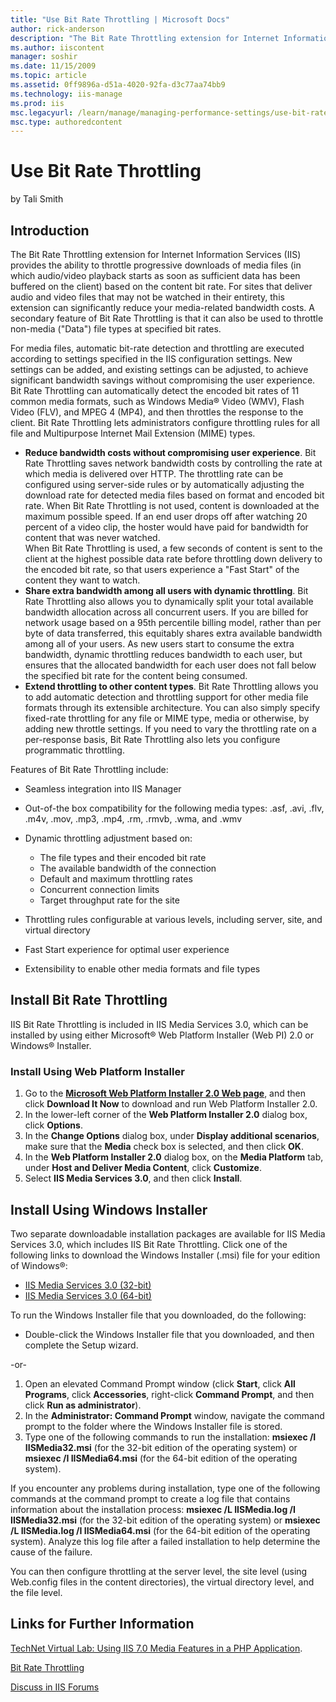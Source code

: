 ```yaml
---
title: "Use Bit Rate Throttling | Microsoft Docs"
author: rick-anderson
description: "The Bit Rate Throttling extension for Internet Information Services (IIS) provides the ability to throttle progressive downloads of media files (in which aud..."
ms.author: iiscontent
manager: soshir
ms.date: 11/15/2009
ms.topic: article
ms.assetid: 0ff9896a-d51a-4020-92fa-d3c77aa74bb9
ms.technology: iis-manage
ms.prod: iis
msc.legacyurl: /learn/manage/managing-performance-settings/use-bit-rate-throttling
msc.type: authoredcontent
---
```

Use Bit Rate Throttling
====================
by Tali Smith

## Introduction

The Bit Rate Throttling extension for Internet Information Services (IIS) provides the ability to throttle progressive downloads of media files (in which audio/video playback starts as soon as sufficient data has been buffered on the client) based on the content bit rate. For sites that deliver audio and video files that may not be watched in their entirety, this extension can significantly reduce your media-related bandwidth costs. A secondary feature of Bit Rate Throttling is that it can also be used to throttle non-media ("Data") file types at specified bit rates.

For media files, automatic bit-rate detection and throttling are executed according to settings specified in the IIS configuration settings. New settings can be added, and existing settings can be adjusted, to achieve significant bandwidth savings without compromising the user experience. Bit Rate Throttling can automatically detect the encoded bit rates of 11 common media formats, such as Windows Media® Video (WMV), Flash Video (FLV), and MPEG 4 (MP4), and then throttles the response to the client. Bit Rate Throttling lets administrators configure throttling rules for all file and Multipurpose Internet Mail Extension (MIME) types.

- **Reduce bandwidth costs without compromising user experience**. Bit Rate Throttling saves network bandwidth costs by controlling the rate at which media is delivered over HTTP. The throttling rate can be configured using server-side rules or by automatically adjusting the download rate for detected media files based on format and encoded bit rate. When Bit Rate Throttling is not used, content is downloaded at the maximum possible speed. If an end user drops off after watching 20 percent of a video clip, the hoster would have paid for bandwidth for content that was never watched.  
 When Bit Rate Throttling is used, a few seconds of content is sent to the client at the highest possible data rate before throttling down delivery to the encoded bit rate, so that users experience a "Fast Start" of the content they want to watch.
- **Share extra bandwidth among all users with dynamic throttling**. Bit Rate Throttling also allows you to dynamically split your total available bandwidth allocation across all concurrent users. If you are billed for network usage based on a 95th percentile billing model, rather than per byte of data transferred, this equitably shares extra available bandwidth among all of your users. As new users start to consume the extra bandwidth, dynamic throttling reduces bandwidth to each user, but ensures that the allocated bandwidth for each user does not fall below the specified bit rate for the content being consumed.
- **Extend throttling to other content types**. Bit Rate Throttling allows you to add automatic detection and throttling support for other media file formats through its extensible architecture. You can also simply specify fixed-rate throttling for any file or MIME type, media or otherwise, by adding new throttle settings. If you need to vary the throttling rate on a per-response basis, Bit Rate Throttling also lets you configure programmatic throttling.

Features of Bit Rate Throttling include:

- Seamless integration into IIS Manager
- Out-of-the box compatibility for the following media types: .asf, .avi, .flv, .m4v, .mov, .mp3, .mp4, .rm, .rmvb, .wma, and .wmv
- Dynamic throttling adjustment based on: 

    - The file types and their encoded bit rate
    - The available bandwidth of the connection
    - Default and maximum throttling rates
    - Concurrent connection limits
    - Target throughput rate for the site
- Throttling rules configurable at various levels, including server, site, and virtual directory
- Fast Start experience for optimal user experience
- Extensibility to enable other media formats and file types

## Install Bit Rate Throttling

IIS Bit Rate Throttling is included in IIS Media Services 3.0, which can be installed by using either Microsoft® Web Platform Installer (Web PI) 2.0 or Windows® Installer.

### Install Using Web Platform Installer

1. Go to the **[Microsoft Web Platform Installer 2.0 Web page](https://go.microsoft.com/?linkid=9656457)**, and then click **Download It Now** to download and run Web Platform Installer 2.0.
2. In the lower-left corner of the **Web Platform Installer 2.0** dialog box, click **Options**.
3. In the **Change Options** dialog box, under **Display additional scenarios**, make sure that the **Media** check box is selected, and then click **OK**.
4. In the **Web Platform Installer 2.0** dialog box, on the **Media Platform** tab, under **Host and Deliver Media Content**, click **Customize**.
5. Select **IIS Media Services 3.0**, and then click **Install**.

## Install Using Windows Installer

Two separate downloadable installation packages are available for IIS Media Services 3.0, which includes IIS Bit Rate Throttling. Click one of the following links to download the Windows Installer (.msi) file for your edition of Windows®:

- [IIS Media Services 3.0 (32-bit)](https://go.microsoft.com/?linkid=9689914)
- [IIS Media Services 3.0 (64-bit)](https://go.microsoft.com/?linkid=9689915)

To run the Windows Installer file that you downloaded, do the following:

- Double-click the Windows Installer file that you downloaded, and then complete the Setup wizard.

-or-

1. Open an elevated Command Prompt window (click **Start**, click **All Programs**, click **Accessories**, right-click **Command Prompt**, and then click **Run as administrator**).
2. In the **Administrator: Command Prompt** window, navigate the command prompt to the folder where the Windows Installer file is stored.
3. Type one of the following commands to run the installation: **msiexec /I IISMedia32.msi** (for the 32-bit edition of the operating system) or **msiexec /I IISMedia64.msi** (for the 64-bit edition of the operating system).

If you encounter any problems during installation, type one of the following commands at the command prompt to create a log file that contains information about the installation process: **msiexec /L IISMedia.log /I IISMedia32.msi** (for the 32-bit edition of the operating system) or **msiexec /L IISMedia.log /I IISMedia64.msi** (for the 64-bit edition of the operating system). Analyze this log file after a failed installation to help determine the cause of the failure.

You can then configure throttling at the server level, the site level (using Web.config files in the content directories), the virtual directory level, and the file level.

## Links for Further Information

[TechNet Virtual Lab: Using IIS 7.0 Media Features in a PHP Application](http://msevents.microsoft.com/CUI/WebCastEventDetails.aspx?EventID=1032413789&amp;EventCategory=3&amp;culture=en-US&amp;CountryCode=US).

[Bit Rate Throttling](https://www.iis.net/downloads/microsoft/bit-rate-throttling)

[Discuss in IIS Forums](https://forums.iis.net/1050.aspx)